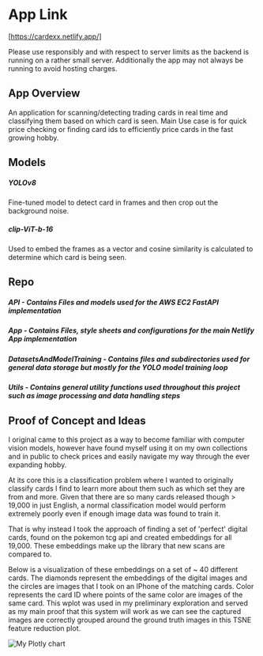 # App Link
[https://cardexx.netlify.app/] 

Please use responsibly and with respect to server limits as the backend is running on a rather small server. 
Additionally the app may not always be running to avoid hosting charges.

## App Overview

An application for scanning/detecting trading cards in real time and classifying them based on which card is seen. 
Main Use case is for quick price checking or finding card ids to efficiently price cards in the fast growing hobby.

## Models
##### **YOLOv8** 
Fine-tuned model to detect card in frames and then crop out the background noise.

##### **clip-ViT-b-16** 
Used to  embed the frames as a vector and cosine similarity is calculated to determine which card is being seen. 

## Repo
##### **API** - Contains Files and models used for the AWS EC2 FastAPI implementation
##### **App** - Contains Files, style sheets and configurations for the main Netlify App implementation
##### **DatasetsAndModelTraining** - Contains files and subdirectories used for general data storage but mostly for the YOLO model training loop
##### **Utils** - Contains general utility functions used throughout this project such as image processing and data handling steps

## Proof of Concept and Ideas
I original came to this project as a way to become familiar with computer vision models, however have found myself using it on my own collections and in public to check prices and easily navigate my way through the ever expanding hobby. 

At its core this is a classification problem where I wanted to originally classify cards I find to learn more about them such as which set they are from and more. Given that there are so many cards released though > 19,000 in just English, a normal classification model would perform extremely poorly even if enough image data was found to train it. 

That is why instead I took the approach of finding a set of 'perfect' digital cards, found on the pokemon tcg api and created embeddings for all 19,000. These embeddings make up the library that new scans are compared to.

Below is a visualization of these embeddings on a set of ~ 40 different cards. The diamonds represent the embeddings of the digital images and the circles are images that I took on an IPhone of the matching cards. Color represents the card ID where points of the same color are images of the same card. This wplot was used in my preliminary exploration and served as my main proof that this system will work as we can see the captured images are correctly grouped around the ground truth images in this TSNE feature reduction plot.

![My Plotly chart](plot.png)